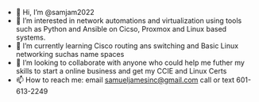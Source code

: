 - 👋 Hi, I’m @samjam2022
- 👀 I’m interested in network automations and virtualization using tools such as Python and Ansible on Cicso, Proxmox and Linux based systems.
- 🌱 I’m currently learning Cisco routing ans switching and Basic Linux networking suchas name spaces
- 💞️ I’m looking to collaborate with anyone who could help me futher my skills to start a online business and get my CCIE and Linux Certs
- 📫 How to reach me: email samueljamesinc@gmail.com call or text 601-613-2249

<!---
samjam2022/samjam2022 is a ✨ special ✨ repository because its `README.md` (this file) appears on your GitHub profile.
You can click the Preview link to take a look at your changes.
--->

